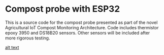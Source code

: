 # Compost probe with ESP32
This is a source code for the compost probe presented as part of the novel Agricultural IoT Compost Monitoring Architecture. Code includes thermistor epoxy 3950 and DS18B20 sensors. Other sensors will be included after more rigorous testing. 

[alt text](https://github.com/tomicic/IoT/blob/master/The%20architecture%20for%20the%20agriculture%20IoT%20probe.png)
